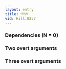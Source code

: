 ```yaml
---
layout: entry
title: བགམ་
vid: Hill:0257
---
```

### Dependencies (N = 0)


### Two overt arguments


### Three overt arguments
